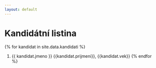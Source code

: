 ```yaml
---
layout: default
---
```


# Kandidátní listina

{% for kandidat in site.data.kandidati %}
1. {{ kandidat.jmeno }} {{kandidat.prijmeni}}, {{kandidat.vek}}
{% endfor %}
